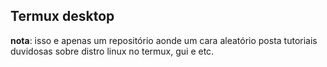 ## Termux desktop
**nota**: isso e apenas um repositório aonde um cara aleatório posta tutoriais duvidosas sobre distro linux no termux, gui e etc.
